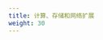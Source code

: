```yaml
---
title: 计算、存储和网络扩展
weight: 30
---
```


<!--
---
title: Compute, Storage, and Networking Extensions
weight: 30
---
-->
